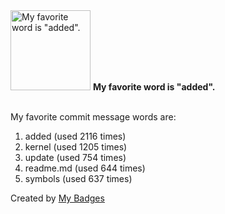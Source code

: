 <img src="https://my-badges.github.io/my-badges/favorite-word.png" alt="My favorite word is &quot;added&quot;." title="My favorite word is &quot;added&quot;." width="128">
<strong>My favorite word is &quot;added&quot;.</strong>
<br><br>

My favorite commit message words are:

1. added (used 2116 times)
2. kernel (used 1205 times)
3. update (used 754 times)
4. readme.md (used 644 times)
5. symbols (used 637 times)


Created by <a href="https://github.com/my-badges/my-badges">My Badges</a>